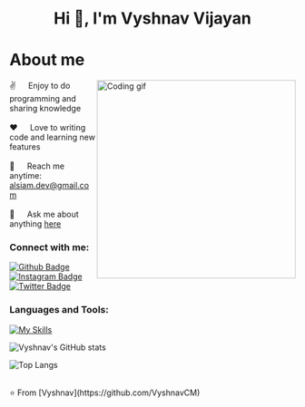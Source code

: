 


 <h1 align="center">Hi 👋, I'm Vyshnav Vijayan</h1>


 # About me
 
<p>
 <img align="right" width="350" src="/assets/programmer.gif" alt="Coding gif" />
  
 ✌️ &emsp; Enjoy to do programming and sharing knowledge <br/><br/>
 ❤️ &emsp; Love to writing code and learning new features<br/><br/>
 📧 &emsp; Reach me anytime: alsiam.dev@gmail.com<br/><br/>
 💬 &emsp; Ask me about anything [here](https://github.com/alsiam/alsiam/issues)

</p>

  
### Connect with me:
<div id="badges">
  <a href="https://github.com/VyshnavCM">
    <img src="https://img.shields.io/badge/Github-white?style=for-the-badge&logo=Github&logoColor=black" alt="Github Badge"/>
  </a>
  
   <a href="https://www.instagram.com/vyshnav_cm/">
    <img src="https://img.shields.io/badge/Instagram-purple?style=for-the-badge&logo=instagram&logoColor=white" alt="Instagram Badge"/>

   <a href="https://[twitter.com/axiftaj](https://twitter.com/VyshnavVijaayan)">
    <img src="https://img.shields.io/badge/Twitter-blue?style=for-the-badge&logo=twitter&logoColor=white" alt="Twitter Badge"/>
  </a>
</div>

### Languages and Tools:
[![My Skills](https://skillicons.dev/icons?i=flutter,dart,firebase,github,git,postman,figma,xd&perline=5)](https://skillicons.dev)

![Vyshnav's GitHub stats](https://github-readme-stats.vercel.app/api?username=VyshnavCM&show_icons=true&theme=dark)

![Top Langs](https://github-readme-stats.vercel.app/api/top-langs/?username=axiftaj&theme=dark)


<br>
⭐️ From [Vyshnav](https://github.com/VyshnavCM)
